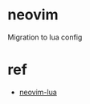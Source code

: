 # neovim

Migration to lua config

# ref 

- [neovim-lua](https://github.com/brainfucksec/neovim-lua.git)
